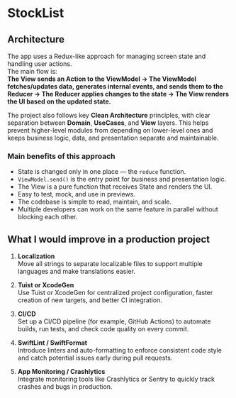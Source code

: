 # StockList

## Architecture

The app uses a Redux-like approach for managing screen state and handling user actions.  
The main flow is:  
**The View sends an Action to the ViewModel → The ViewModel fetches/updates data, generates internal events, and sends them to the Reducer → The Reducer applies changes to the state → The View renders the UI based on the updated state.**

The project also follows key **Clean Architecture** principles, with clear separation between **Domain**, **UseCases**, and **View** layers. This helps prevent higher-level modules from depending on lower-level ones and keeps business logic, data, and presentation separate and maintainable.

### Main benefits of this approach

- State is changed only in one place — the `reduce` function.
- `ViewModel.send()` is the entry point for business and presentation logic.
- The View is a pure function that receives State and renders the UI.
- Easy to test, mock, and use in previews.
- The codebase is simple to read, maintain, and scale.
- Multiple developers can work on the same feature in parallel without blocking each other.

## What I would improve in a production project

1. **Localization**  
   Move all strings to separate localizable files to support multiple languages and make translations easier.

2. **Tuist or XcodeGen**  
   Use Tuist or XcodeGen for centralized project configuration, faster creation of new targets, and better CI integration.

3. **CI/CD**  
   Set up a CI/CD pipeline (for example, GitHub Actions) to automate builds, run tests, and check code quality on every commit.

4. **SwiftLint / SwiftFormat**  
   Introduce linters and auto-formatting to enforce consistent code style and catch potential issues early during pull requests.

5. **App Monitoring / Crashlytics**  
   Integrate monitoring tools like Crashlytics or Sentry to quickly track crashes and bugs in production.
